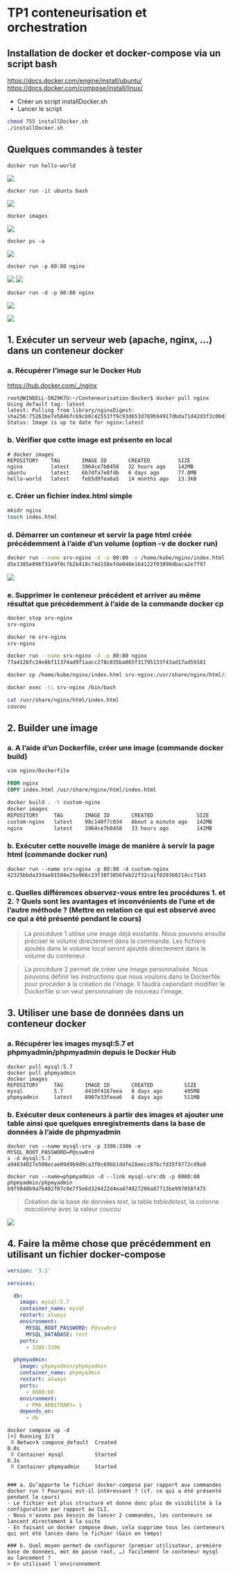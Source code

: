 # TP1 conteneurisation et orchestration


## Installation de docker et docker-compose via un script bash

https://docs.docker.com/engine/install/ubuntu/
https://docs.docker.com/compose/install/linux/

- Créer un script installDocker.sh
- Lancer le script 

```bash
chmod 755 installDocker.sh
./installDocker.sh
```

## Quelques commandes à tester
```
docker run hello-world
```
![](https://i.imgur.com/6abfUSl.png)

```
docker run -it ubuntu bash
```
![](https://i.imgur.com/8svtVna.png)

```
docker images
```
![](https://i.imgur.com/1zZTurU.png)

```
docker ps -a
```
![](https://i.imgur.com/DklFqCT.png)

```
docker run -p 80:80 nginx
```
![](https://i.imgur.com/d5kDTV8.png)
![](https://i.imgur.com/S2kHuWu.png)

```
docker run -d -p 80:80 nginx
```
![](https://i.imgur.com/xSqxjst.png)

![](https://i.imgur.com/DOfL9aJ.png)


## 1. Exécuter un serveur web (apache, nginx, …) dans un conteneur docker

### a. Récupérer l’image sur le Docker Hub

https://hub.docker.com/_/nginx

```bash=
root@WINDELL-5N29K7U:~/Conteneurisation-Docker$ docker pull nginx
Using default tag: latest
latest: Pulling from library/nginxDigest: sha256:75263be7e5846fc69cb6c42553ff9c93d653d769b94917dbda71d42d3f3c00d3
Status: Image is up to date for nginx:latest
```



### b. Vérifier que cette image est présente en local

```bash=
# docker images
REPOSITORY    TAG       IMAGE ID       CREATED         SIZE
nginx         latest    3964ce7b8458   32 hours ago    142MB
ubuntu        latest    6b7dfa7e8fdb   6 days ago      77.8MB
hello-world   latest    feb5d9fea6a5   14 months ago   13.3kB
```

### c. Créer un fichier index.html simple
```bash
mkidr nginx
touch index.html
```

### d. Démarrer un conteneur et servir la page html créée précédemment à l’aide d’un volume (option -v de docker run)

```bash
docker run --name srv-nginx -d -p 80:80 -v /home/kube/nginx/index.html:/usr/share/nginx/html/index.html nginx
d5e1385e096f31e9f0c7b2b418c74d158efde040e164122f03890dbaca2e7f97
```
![](https://i.imgur.com/fJC9gsD.png)

### e. Supprimer le conteneur précédent et arriver au même résultat que précédemment à l’aide de la commande docker cp

```bash
docker stop srv-nginx
srv-nginx

docker rm srv-nginx
srv-nginx

docker run --name srv-nginx -d -p 80:80 nginx
77a4126fc24e6bf11374ad9f1aacc278c035ba065f31795133f43ad17ad59181

docker cp /home/kube/nginx/index.html srv-nginx:/usr/share/nginx/html/index.html

docker exec -ti srv-nginx /bin/bash

cat /usr/share/nginx/html/index.html
coucou
```

## 2. Builder une image

### a. A l’aide d’un Dockerfile, créer une image (commande docker build)

```dockerfile
vim nginx/Dockerfile

FROM nginx
COPY index.html /usr/share/nginx/html/index.html
```
```bash
docker build . -t custom-nginx
docker images
REPOSITORY     TAG       IMAGE ID       CREATED              SIZE
custom-nginx   latest    98c140f7c034   About a minute ago   142MB
nginx          latest    3964ce7b8458   33 hours ago         142MB
```

### b. Exécuter cette nouvelle image de manière à servir la page html (commande docker run)

```
docker run --name srv-nginx -p 80:80 -d custom-nginx
42325bbda33dae01504e25e966c23f38f3856feb22f32ca1f029360214cc7143
```

### c. Quelles différences observez-vous entre les procédures 1. et 2. ? Quels sont les avantages et inconvénients de l’une et de l’autre méthode ? (Mettre en relation ce qui est observé avec ce qui a été présenté pendant le cours)

> La procédure 1 utilise une image déjà existante. Nous pouvons ensuite préciser le volume directement dans la commande. Les fichiers ajoutés dans le volume local seront ajoutés directement dans le volume du conteneur.

> La procédure 2 permet de créer une image personnalisée. Nous pouvons définir les instructions que nous voulons dans le Dockerfile pour procéder à la création de l'image. Il faudra cependant modifier le Dockerfile si on veut personnaliser de nouveau l'image.

## 3. Utiliser une base de données dans un conteneur docker

### a. Récupérer les images mysql:5.7 et phpmyadmin/phpmyadmin depuis le Docker Hub

```
docker pull mysql:5.7
docker pull phpmyadmin
docker images
REPOSITORY     TAG       IMAGE ID       CREATED          SIZE
mysql          5.7       d410f4167eea   8 days ago       495MB
phpmyadmin     latest    8907e33feea6   8 days ago       511MB
```

### b. Exécuter deux conteneurs à partir des images et ajouter une table ainsi que quelques enregistrements dans la base de données à l’aide de phpmyadmin

```
docker run --name mysql-srv -p 3306:3306 -e MYSQL_ROOT_PASSWORD=P@ssw0rd
s -d mysql:5.7
a94834027e500ecae09d9b9d9ca3f0c69bb1ddfe28eecc87bcfd35f9772cd9a9

docker run --name=phpmyadmin -d --link mysql-srv:db -p 8080:80 phpmyadmin/phpmyadmin
b9f9848b9a7b402f07c0e7f5e6d324422d4ea474927206a87713be997058f475
```

> Création de la base de données *test*, la table *tabledetest*, la colonne *macolonne* avec la valeur *coucou*

![](https://i.imgur.com/2O4bL34.png)


## 4. Faire la même chose que précédemment en utilisant un fichier docker-compose

```yaml
version: '3.1'

services:

  db:
    image: mysql:5.7
    container_name: mysql
    restart: always
    environment:
      MYSQL_ROOT_PASSWORD: P@ssw0rd
      MYSQL_DATABASE: test
    ports:
      - 3306:3306

  phpmyadmin:
    image: phpmyadmin/phpmyadmin
    container_name: phpmyadmin
    restart: always
    ports:
      - 8080:80
    environment:
      - PMA_ARBITRARY= 1
    depends_on:
      - db
```
```
docker compose up -d
[+] Running 3/3
 ⠿ Network compose_default  Created                                                                                                                                            0.0s
 ⠿ Container mysql          Started                                                                                                                                            0.3s
 ⠿ Container phpmyadmin     Started


### a. Qu’apporte le fichier docker-compose par rapport aux commandes docker run ? Pourquoi est-il intéressant ? (cf. ce qui a été présenté pendant le cours)
- Le fichier est plus structuré et donne donc plus de visibilité à la configuration par rapport au CLI.
- Nous n'avons pas besoin de lancer 2 commandes, les conteneurs se lancent directement à la suite
- En faisant un docker compose down, cela supprime tous les conteneurs qui ont été lancés dans le fichier (Gain en temps)

### b. Quel moyen permet de configurer (premier utilisateur, première base de données, mot de passe root, …) facilement le conteneur mysql au lancement ?
> En utilisant l'environnement
